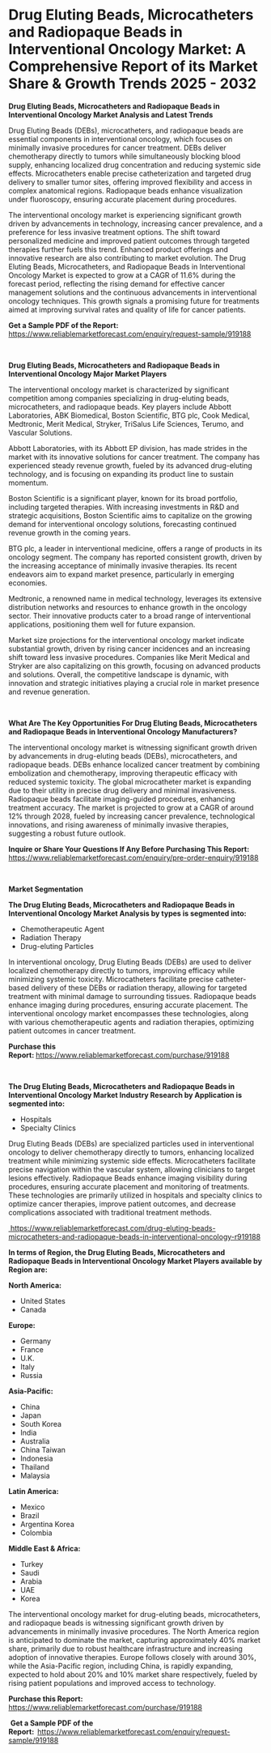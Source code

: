<p><h1>Drug Eluting Beads, Microcatheters and Radiopaque Beads in Interventional Oncology Market: A Comprehensive Report of its Market Share & Growth Trends 2025 - 2032</h1></p><p><strong>Drug Eluting Beads, Microcatheters and Radiopaque Beads in Interventional Oncology Market Analysis and Latest Trends</strong></p>
<p><p>Drug Eluting Beads (DEBs), microcatheters, and radiopaque beads are essential components in interventional oncology, which focuses on minimally invasive procedures for cancer treatment. DEBs deliver chemotherapy directly to tumors while simultaneously blocking blood supply, enhancing localized drug concentration and reducing systemic side effects. Microcatheters enable precise catheterization and targeted drug delivery to smaller tumor sites, offering improved flexibility and access in complex anatomical regions. Radiopaque beads enhance visualization under fluoroscopy, ensuring accurate placement during procedures.</p><p>The interventional oncology market is experiencing significant growth driven by advancements in technology, increasing cancer prevalence, and a preference for less invasive treatment options. The shift toward personalized medicine and improved patient outcomes through targeted therapies further fuels this trend. Enhanced product offerings and innovative research are also contributing to market evolution. The Drug Eluting Beads, Microcatheters, and Radiopaque Beads in Interventional Oncology Market is expected to grow at a CAGR of 11.6% during the forecast period, reflecting the rising demand for effective cancer management solutions and the continuous advancements in interventional oncology techniques. This growth signals a promising future for treatments aimed at improving survival rates and quality of life for cancer patients.</p></p>
<p><strong>Get a Sample PDF of the Report:&nbsp;</strong> <a href="https://www.reliablemarketforecast.com/enquiry/request-sample/919188?utm_campaign=1080&utm_medium=2&utm_source=Github&utm_content=ia&utm_term=13042025&utm_id=drug-eluting-beads-microcatheters-and-radiopaque-beads-in-interventional-oncology">https://www.reliablemarketforecast.com/enquiry/request-sample/919188</a></p>
<p>&nbsp;</p>
<p><strong>Drug Eluting Beads, Microcatheters and Radiopaque Beads in Interventional Oncology Major Market Players</strong></p>
<p><p>The interventional oncology market is characterized by significant competition among companies specializing in drug-eluting beads, microcatheters, and radiopaque beads. Key players include Abbott Laboratories, ABK Biomedical, Boston Scientific, BTG plc, Cook Medical, Medtronic, Merit Medical, Stryker, TriSalus Life Sciences, Terumo, and Vascular Solutions.</p><p>Abbott Laboratories, with its Abbott EP division, has made strides in the market with its innovative solutions for cancer treatment. The company has experienced steady revenue growth, fueled by its advanced drug-eluting technology, and is focusing on expanding its product line to sustain momentum.</p><p>Boston Scientific is a significant player, known for its broad portfolio, including targeted therapies. With increasing investments in R&D and strategic acquisitions, Boston Scientific aims to capitalize on the growing demand for interventional oncology solutions, forecasting continued revenue growth in the coming years.</p><p>BTG plc, a leader in interventional medicine, offers a range of products in its oncology segment. The company has reported consistent growth, driven by the increasing acceptance of minimally invasive therapies. Its recent endeavors aim to expand market presence, particularly in emerging economies.</p><p>Medtronic, a renowned name in medical technology, leverages its extensive distribution networks and resources to enhance growth in the oncology sector. Their innovative products cater to a broad range of interventional applications, positioning them well for future expansion.</p><p>Market size projections for the interventional oncology market indicate substantial growth, driven by rising cancer incidences and an increasing shift toward less invasive procedures. Companies like Merit Medical and Stryker are also capitalizing on this growth, focusing on advanced products and solutions. Overall, the competitive landscape is dynamic, with innovation and strategic initiatives playing a crucial role in market presence and revenue generation.</p></p>
<p>&nbsp;</p>
<p><strong>What Are The Key Opportunities For Drug Eluting Beads, Microcatheters and Radiopaque Beads in Interventional Oncology Manufacturers?</strong></p>
<p><p>The interventional oncology market is witnessing significant growth driven by advancements in drug-eluting beads (DEBs), microcatheters, and radiopaque beads. DEBs enhance localized cancer treatment by combining embolization and chemotherapy, improving therapeutic efficacy with reduced systemic toxicity. The global microcatheter market is expanding due to their utility in precise drug delivery and minimal invasiveness. Radiopaque beads facilitate imaging-guided procedures, enhancing treatment accuracy. The market is projected to grow at a CAGR of around 12% through 2028, fueled by increasing cancer prevalence, technological innovations, and rising awareness of minimally invasive therapies, suggesting a robust future outlook.</p></p>
<p><strong>Inquire or Share Your Questions If Any Before Purchasing This Report:</strong> <a href="https://www.reliablemarketforecast.com/enquiry/pre-order-enquiry/919188?utm_campaign=1080&utm_medium=2&utm_source=Github&utm_content=ia&utm_term=13042025&utm_id=drug-eluting-beads-microcatheters-and-radiopaque-beads-in-interventional-oncology">https://www.reliablemarketforecast.com/enquiry/pre-order-enquiry/919188</a></p>
<p>&nbsp;</p>
<p><strong>Market Segmentation</strong></p>
<p><strong>The Drug Eluting Beads, Microcatheters and Radiopaque Beads in Interventional Oncology Market Analysis by types is segmented into:</strong></p>
<p><ul><li>Chemotherapeutic Agent</li><li>Radiation Therapy</li><li>Drug-eluting Particles</li></ul></p>
<p><p>In interventional oncology, Drug Eluting Beads (DEBs) are used to deliver localized chemotherapy directly to tumors, improving efficacy while minimizing systemic toxicity. Microcatheters facilitate precise catheter-based delivery of these DEBs or radiation therapy, allowing for targeted treatment with minimal damage to surrounding tissues. Radiopaque beads enhance imaging during procedures, ensuring accurate placement. The interventional oncology market encompasses these technologies, along with various chemotherapeutic agents and radiation therapies, optimizing patient outcomes in cancer treatment.</p></p>
<p><strong>Purchase this Report:&nbsp;</strong><a href="https://www.reliablemarketforecast.com/purchase/919188?utm_campaign=1080&utm_medium=2&utm_source=Github&utm_content=ia&utm_term=13042025&utm_id=drug-eluting-beads-microcatheters-and-radiopaque-beads-in-interventional-oncology">https://www.reliablemarketforecast.com/purchase/919188</a></p>
<p>&nbsp;</p>
<p><strong>The Drug Eluting Beads, Microcatheters and Radiopaque Beads in Interventional Oncology Market Industry Research by Application is segmented into:</strong></p>
<p><ul><li>Hospitals</li><li>Specialty Clinics</li></ul></p>
<p><p>Drug Eluting Beads (DEBs) are specialized particles used in interventional oncology to deliver chemotherapy directly to tumors, enhancing localized treatment while minimizing systemic side effects. Microcatheters facilitate precise navigation within the vascular system, allowing clinicians to target lesions effectively. Radiopaque Beads enhance imaging visibility during procedures, ensuring accurate placement and monitoring of treatments. These technologies are primarily utilized in hospitals and specialty clinics to optimize cancer therapies, improve patient outcomes, and decrease complications associated with traditional treatment methods.</p></p>
<p><a href="https://www.reliablemarketforecast.com/drug-eluting-beads-microcatheters-and-radiopaque-beads-in-interventional-oncology-r919188?utm_campaign=1080&utm_medium=2&utm_source=Github&utm_content=ia&utm_term=13042025&utm_id=drug-eluting-beads-microcatheters-and-radiopaque-beads-in-interventional-oncology">&nbsp;https://www.reliablemarketforecast.com/drug-eluting-beads-microcatheters-and-radiopaque-beads-in-interventional-oncology-r919188</a></p>
<p><strong>In terms of Region, the Drug Eluting Beads, Microcatheters and Radiopaque Beads in Interventional Oncology Market Players available by Region are:</strong></p>
<p>
    <p> <strong> North America: </strong>
        <ul>
            <li>United States</li>
            <li>Canada</li>
        </ul>
        </p> 
    <p> <strong> Europe: </strong>
        <ul>
            <li>Germany</li>
            <li>France</li>
            <li>U.K.</li>
            <li>Italy</li>
            <li>Russia</li>
        </ul>
        </p> 
    <p> <strong> Asia-Pacific: </strong>
        <ul>
            <li>China</li>
            <li>Japan</li>
            <li>South Korea</li>
            <li>India</li>
            <li>Australia</li>
            <li>China Taiwan</li>
            <li>Indonesia</li>
            <li>Thailand</li>
            <li>Malaysia</li>
        </ul>
        </p> 
    <p> <strong> Latin America: </strong>
        <ul>
            <li>Mexico</li>
            <li>Brazil</li>
            <li>Argentina Korea</li>
            <li>Colombia</li>
        </ul>
        </p> 
    <p> <strong> Middle East & Africa: </strong>
        <ul>
            <li>Turkey</li>
            <li>Saudi</li>
            <li>Arabia</li>
            <li>UAE</li>
            <li>Korea</li>
        </ul>
    </p>
    </p>
<p><p>The interventional oncology market for drug-eluting beads, microcatheters, and radiopaque beads is witnessing significant growth driven by advancements in minimally invasive procedures. The North America region is anticipated to dominate the market, capturing approximately 40% market share, primarily due to robust healthcare infrastructure and increasing adoption of innovative therapies. Europe follows closely with around 30%, while the Asia-Pacific region, including China, is rapidly expanding, expected to hold about 20% and 10% market share respectively, fueled by rising patient populations and improved access to technology.</p></p>
<p><strong>Purchase this Report: </strong><a href="https://www.reliablemarketforecast.com/purchase/919188?utm_campaign=1080&utm_medium=2&utm_source=Github&utm_content=ia&utm_term=13042025&utm_id=drug-eluting-beads-microcatheters-and-radiopaque-beads-in-interventional-oncology">https://www.reliablemarketforecast.com/purchase/919188</a></p>
<p>&nbsp;<strong>Get a Sample PDF of the Report:&nbsp;&nbsp;</strong><a href="https://www.reliablemarketforecast.com/enquiry/request-sample/919188?utm_campaign=1080&utm_medium=2&utm_source=Github&utm_content=ia&utm_term=13042025&utm_id=drug-eluting-beads-microcatheters-and-radiopaque-beads-in-interventional-oncology">https://www.reliablemarketforecast.com/enquiry/request-sample/919188</a></p>
<p><strong></strong></p>
<p><p></p><p></p><p></p></p>